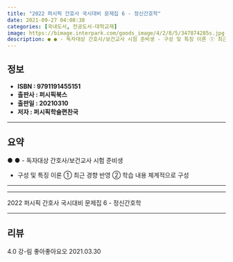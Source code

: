 ```yaml
---
title: "2022 퍼시픽 간호사 국시대비 문제집 6 - 정신간호학"
date: 2021-09-27 04:08:38
categories: [국내도서, 전공도서-대학교재]
image: https://bimage.interpark.com/goods_image/4/2/8/5/347874285s.jpg
description: ● ● - 독자대상 간호사/보건교사 시험 준비생 - 구성 및 특징 이론 ① 최근 경향 반영 ② 학습 내용 체계적으로 구성
---
```


## **정보**

- **ISBN : 9791191455151**
- **출판사 : 퍼시픽북스**
- **출판일 : 20210310**
- **저자 : 퍼시픽학술편찬국**

------



## **요약**

●  ●  - 독자대상  간호사/보건교사 시험 준비생
- 구성 및 특징  이론
① 최근 경향 반영
② 학습 내용 체계적으로 구성

------



------


2022 퍼시픽 간호사 국시대비 문제집 6 - 정신간호학 

------


## **리뷰** 

4.0 강-림 좋아좋아요오 2021.03.30 <br/>